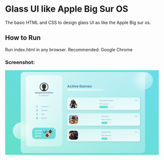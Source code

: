 # Glass UI like Apple Big Sur OS
The basic HTML and CSS to design glass UI as like the Apple Big sur os.



## How to Run
Run index.html in any browser. Recommended: Google Chrome

### Screenshot:

![dashboard](https://github.com/deepak-kumbhar/glass-ui-like-mac-big-sur/blob/main/dashboard.png?raw=true)
